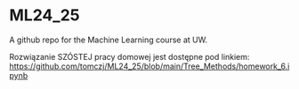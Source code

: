 # ML24_25
A github repo for the Machine Learning course at UW.

Rozwiązanie SZÓSTEJ pracy domowej jest dostępne pod linkiem:
https://github.com/tomczj/ML24_25/blob/main/Tree_Methods/homework_6.ipynb
